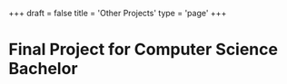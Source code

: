 +++
draft = false
title = 'Other Projects'
type = 'page'
+++

# Final Project for Computer Science Bachelor
